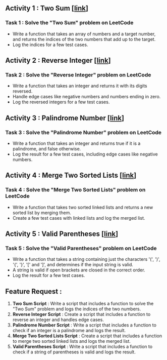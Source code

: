 ## Activity 1 : Two Sum [[link](https://leetcode.com/problems/two-sum/)]

### Task 1 : Solve the "Two Sum" problem on LeetCode

- Write a function that takes an array of numbers and a target number, and returns the indices of the two numbers that add up to the target.
- Log the indices for a few test cases.

## Activity 2 : Reverse Integer [[link](https://leetcode.com/problems/reverse-integer/description/)]

### Task 2 : Solve the "Reverse Integer" problem on LeetCode

- Write a function that takes an integer and returns it with its digits reversed.
- Handle edge cases like negative numbers and numbers ending in zero.
- Log the reversed integers for a few test cases.

## Activity 3 : Palindrome Number [[link](https://leetcode.com/problems/palindrome-number)]

### Task 3 : Solve the "Palindrome Number" problem on LeetCode

- Write a function that takes an integer and returns true if it is a palindrome, and false otherwise.
- Log the result for a few test cases, including edge cases like negative numbers.

## Activity 4 : Merge Two Sorted Lists [[link](https://leetcode.com/problems/merge-two-sorted-lists)]

### Task 4 : Solve the "Merge Two Sorted Lists" problem on LeetCode

- Write a function that takes two sorted linked lists and returns a new sorted list by merging them.
- Create a few test cases with linked lists and log the merged list.

## Activity 5 : Valid Parentheses [[link](https://leetcode.com/problems/valid-parentheses)]

### Task 5 : Solve the "Valid Parentheses" problem on LeetCode

- Write a function that takes a string containing just the characters '(', ')', '{', '}', '[' and ']', and determines if the input string is valid.
- A string is valid if open brackets are closed in the correct order.
- Log the result for a few test cases.

## Feature Request :

1. **Two Sum Script** : Write a script that includes a function to solve the "Two Sum" problem and logs the indices of the two numbers.
2. **Reverse Integer Script** : Create a script that includes a function to reverse an integer and handles edge cases.
3. **Palindrome Number Script** : Write a script that includes a function to check if an integer is a palindrome and logs the result.
4. **Merge Two Sorted Lists Script** : Create a script that includes a function to merge two sorted linked lists and logs the merged list.
5. **Valid Parentheses Script** : Write a script that includes a function to check if a string of parentheses is valid and logs the result.
